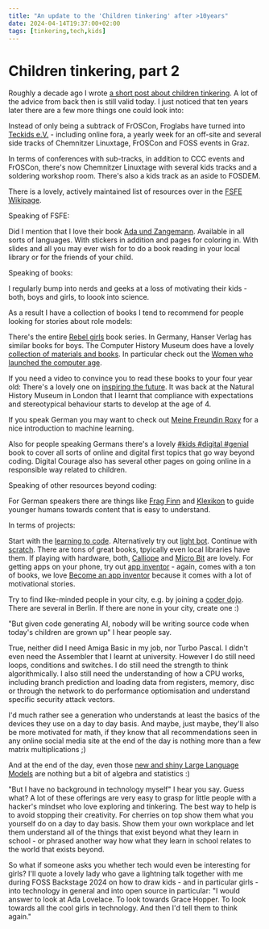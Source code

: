 ```yaml
---
title: "An update to the 'Children tinkering' after >10years"
date: 2024-04-14T19:37:00+02:00
tags: [tinkering,tech,kids]
---
```



# Children tinkering, part 2

Roughly a decade ago I wrote [a short post about children tinkering](https://mainec.github.io/children-tinkering/). A lot of the advice from back then is still valid today. I just noticed that ten years later there are a few more things one could look into:

Instead of only being a subtrack of FrOSCon, Froglabs have turned into [Teckids e.V.](https://teckids.org/) - including online fora, a yearly week for an off-site and several side tracks of Chemnitzer Linuxtage, FrOSCon and FOSS events in Graz.

In terms of conferences with sub-tracks, in addition to CCC events and FrOSCon, there's now Chemnitzer Linuxtage with several kids tracks and a soldering workshop room. There's also a kids track as an aside to FOSDEM.

There is a lovely, actively maintained list of resources over in the [FSFE Wikipage](https://wiki.fsfe.org/action/edit/Activities/ProgrammingForChildren).


Speaking of FSFE:

Did I mention that I love their book [Ada und Zangemann](https://fsfe.org/activities/ada-zangemann/index.de.html). Available in all sorts of languages. With stickers in addition and pages for coloring in. With slides and all you may ever wish for to do a book reading in your local library or for the friends of your child.

Speaking of books:

I regularly bump into nerds and geeks at a loss of motivating their kids - both, boys and girls, to loook into science. 

As a result I have a collection of books I tend to recommend for people looking for stories about role models:

There's the entire [Rebel girls](https://www.rebelgirls.com/) book series. In Germany, Hanser Verlag has similar books for boys. The Computer History Museum does have a lovely [collection of materials and books](https://computerhistory.org/activities-resources/women-in-computing-history/). In particular check out the [Women who launched the computer age](https://www.hicklebees.com/book/9781481470469).

If you need a video to convince you to read these books to your four year old: There's a lovely one on [inspiring the future](https://youtu.be/qv8VZVP5csA?si=xHCqxHQ15fPi4ZA6). It was back at the Natural History Museum in London that I learnt that compliance with expectations and stereotypical behaviour starts to develop at the age of 4.

If you speak German you may want to check out [Meine Freundin Roxy](https://tulipan-verlag.de/meine-freundin-roxy-roboter-zaehmen-leicht-gemacht/) for a nice introduction to machine learning.

Also for people speaking Germans there's a lovely [#kids #digital #genial](https://digitalcourage.de/blog/2019/kids-digital-genial-neue-auflage-ist-da) book to cover all sorts of online and digital first topics that go way beyond coding. Digital Courage also has several other pages on going online in a responsible way related to children.


Speaking of other resources beyond coding:

For German speakers there are things like [Frag Finn](https://www.fragfinn.de/) and [Klexikon](https://klexikon.zum.de/wiki/Klexikon:Willkommen_im_Klexikon) to guide younger humans towards content that is easy to understand.

In terms of projects:

Start with the [learning to code](https://code.org/minecraft). Alternatively try out [light bot](https://lightbot.com/). Continue with [scratch](https://scratch.mit.edu/). There are tons of great books, tpyically even local libraries have them. If playing with hardware, both, [Calliope](https://calliope.cc/en) and [Micro Bit](https://microbit.org/) are lovely. For getting apps on your phone, try out [app inventor](https://appinventor.mit.edu/) - again, comes with a ton of books, we love [Become an app inventor](https://candlewick.com/cat.asp?browse=Title&mode=book&isbn=1536219142&pix=y) because it comes with a lot of motivational stories.


Try to find like-minded people in your city, e.g. by joining a [coder dojo](https://coderdojo.com/en). There are several in Berlin. If there are none in your city, create one :)

"But given code generating AI, nobody will be writing source code when today's children are grown up" I hear people say.

True, neither did I need Amiga Basic in my job, nor Turbo Pascal. I didn't even need the Assembler that I learnt at university. However I do still need loops, conditions and switches. I do still need the strength to think algorithmically. I also still need the understanding of how a CPU works, including branch prediction and loading data from registers, memory, disc or through the network to do performance optiomisation and understand specific security attack vectors.

I'd much rather see a generation who understands at least the basics of the devices they use on a day to day basis. And maybe, just maybe, they'll also be more motivated for math, if they know that all recommendations seen in any online social media site at the end of the day is nothing more than a few matrix multiplications ;)

And at the end of the day, even those [new and shiny Large Language Models](https://www.youtube.com/watch?v=zjkBMFhNj_g) are nothing but a bit of algebra and statistics :)

"But I have no background in technology myself" I hear you say. Guess what? A lot of these offerings are very easy to grasp for little people with a hacker's mindset who love exploring and tinkering. The best way to help is to avoid stopping their creativity. For cherries on top show them what you yourself do on a day to day basis. Show them your own workplace and let them understand all of the things that exist beyond what they learn in school - or phrased another way how what they learn in school relates to the world that exists beyond.

So what if someone asks you whether tech would even be interesting for girls? I'll quote a lovely lady who gave a lightning talk together with me during FOSS Backstage 2024 on how to draw kids - and in particular girls - into technology in general and into open source in particular: "I would answer to look at Ada Lovelace. To look towards Grace Hopper. To look towards all the cool girls in technology. And then I'd tell them to think again."
